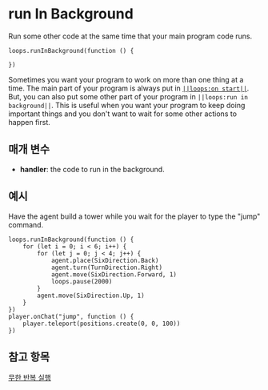 # run In Background

Run some other code at the same time that your main program code runs.

```sig
loops.runInBackground(function () {

})
```

Sometimes you want your program to work on more than one thing at a time. The main part of your program is always put in [`||loops:on start||`](/blocks/on-start). But, you can also put some other part of your program in `||loops:run in background||`. This is useful when you want your program to keep doing important things and you don't want to wait for some other actions to happen first.

## 매개 변수

* **handler**: the code to run in the background.

## 예시

Have the agent build a tower while you wait for the player to type the "jump" command.

```blocks
loops.runInBackground(function () {
    for (let i = 0; i < 6; i++) {
        for (let j = 0; j < 4; j++) {
            agent.place(SixDirection.Back)
            agent.turn(TurnDirection.Right)
            agent.move(SixDirection.Forward, 1)
            loops.pause(2000)
        }
        agent.move(SixDirection.Up, 1)
    }
})
player.onChat("jump", function () {
    player.teleport(positions.create(0, 0, 100))
})
```

## 참고 항목

[무한 반복 실행](/reference/loops/forever)